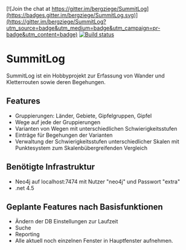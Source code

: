 [![Join the chat at https://gitter.im/bergziege/SummitLog](https://badges.gitter.im/bergziege/SummitLog.svg)](https://gitter.im/bergziege/SummitLog?utm_source=badge&utm_medium=badge&utm_campaign=pr-badge&utm_content=badge)
[![Build status](https://ci.appveyor.com/api/projects/status/v69dhslduqxy8g4j?svg=true)](https://ci.appveyor.com/project/bergziege/summitlog)

# SummitLog #

SummitLog ist ein Hobbyprojekt zur Erfassung von Wander und Kletterrouten sowie deren Begehungen.

## Features ##

- Gruppierungen: Länder, Gebiete, Gipfelgruppen, Gipfel
- Wege auf jede der Gruppierungen
- Varianten von Wegen mit unterschiedlichen Schwierigkeitsstufen
- Einträge für Begehungen der Varianten
- Verwaltung der Schwierigkeitsstufen unterschiedlicher Skalen mit Punktesystem zum Skalenbübergreifenden Vergleich

## Benötigte Infrastruktur ##

- Neo4j auf localhost:7474 mit Nutzer "neo4j" und Passwort "extra"
- .net 4.5

## Geplante Features nach Basisfunktionen ##

- Ändern der DB Einstellungen zur Laufzeit
- Suche
- Reporting
- Alle aktuell noch einzelnen Fenster in Hauptfenster aufnehmen.
